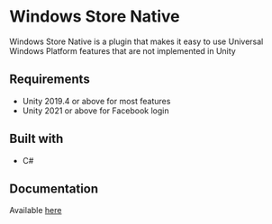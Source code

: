
# Windows Store Native

Windows Store Native is a plugin that makes it easy to use Universal Windows Platform features that are not implemented in Unity

## Requirements

 * Unity 2019.4 or above for most features
 * Unity 2021 or above for Facebook login
 
## Built with

 * C#
 
## Documentation

Available [here](https://github.com/ClaytonIndustries/WSANative/wiki)
